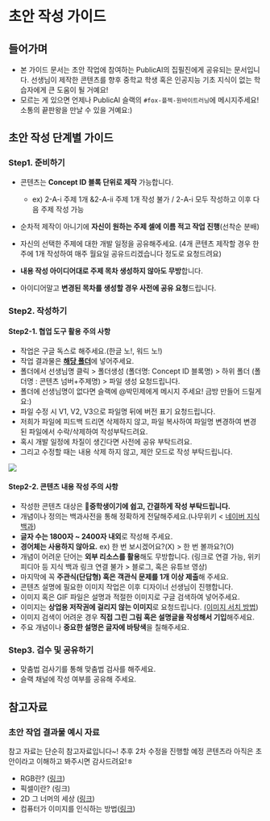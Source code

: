 # 초안 작성 가이드

## 들어가며
- 본 가이드 문서는 초안 작업에 참여하는 PublicAI의 집필진에게 공유되는 문서입니다. 선생님이 제작한 콘텐츠를 향후 중학교 학생 혹은 인공지능 기초 지식이 없는 학습자에게 큰 도움이 될 거예요! 
- 모르는 게 있으면 언제나 PublicAI 슬랙의 `#fox-플젝-원바이트러닝`에 메시지주세요! 소통의 끝판왕을 만날 수 있을 거예요:)

## 초안 작성 단계별 가이드 
### Step1. 준비하기 

- 콘텐츠는 **Concept ID 블록 단위로 제작** 가능합니다.
    - ex) 2-A-i 주제 1개 &2-A-ii 주제 1개 작성 불가 / 2-A-i 모두 작성하고 이후 다음 주제 작성 가능
    
- 순차적 제작이 아니기에 **자신이 원하는 주제 셀에 이름 적고 작업 진행**(선착순 분배)
- 자신의 선택한 주제에 대한 개발 일정을 공유해주세요. (4개 콘텐츠 제작할 경우 한 주에 1개 작성하여 매주 월요일 공유드리겠습니다 정도로 요청드려요)
- **내용 작성 아이디어대로 주제 목차 생성하지 않아도 무방**합니다.
- 아이디어말고 **변경된 목차를 생성할 경우 사전에 공유 요청**드립니다.

### Step2. 작성하기
#### Step2-1. 협업 도구 활용 주의 사항
- 작업은 구글 독스로 해주세요.(한글 노!, 워드 노!)
- 작업 결과물은 [**해당 폴더**](https://drive.google.com/drive/folders/1gR1WFNipLzp0y9wsUwN1xDM6Bh8ewOKW?usp=share_link)에 넣어주세요.
- 폴더에서 선생님명 클릭 >  폴더생성 (폴더명: Concept ID 블록명) > 하위 폴더 (폴더명 : 콘텐츠 넘버+주제명) > 파일 생성 요청드립니다.
- 폴더에 선생님명이 없다면 슬랙에 @박민제에게 메시지 주세요! 금방 만들어 드릴게요:)
- 파일 수정 시 V1, V2, V3으로 파일명 뒤에 버전 표기 요청드립니다.
- 저희가 파일에 피드백 드리면 삭제하지 않고, 파일 복사하여 파일명 변경하여 변경된 파일에서 수락/삭제하여 작성부탁드려요.
- 혹시 개발 일정에 차질이 생긴다면 사전에 공유 부탁드려요.
- 그리고 수정할 때는 내용 삭제 하지 않고, 제안 모드로 작성 부탁드립니다.
    
![](https://i.imgur.com/pKCZzWK.png)
#### Step2-2. 콘텐츠 내용 작성 주의 사항
- 작성한 콘텐츠 대상은 📌**중학생이기에 쉽고, 간결하게 작성 부탁드립니다.**
- 개념이나 정의는 백과사전을 통해 정확하게 전달해주세요.(나무위키 < [네이버 지식백과](https://terms.naver.com/))
- **글자 수는 1800자 ~ 2400자 내외**로 작성해 주세요.
- **경어체는 사용하지 않아요.** ex) 한 번 보시겠어요?(X) > 한 번 볼까요?(O)
- 개념이 어려운 단어는 **외부 리소스를 활용**해도 무방합니다. (링크로 연결 가능, 위키피디아 등 지식 백과 링크 연결 불가 > 블로그, 혹은 유튜브 영상)
- 마지막에 꼭 **주관식(단답형) 혹은 객관식 문제를 1개 이상 제출**해 주세요.
- 콘텐츠 설명에 필요한 이미지 작업은 이후 디자이너 선생님이 진행합니다.
- 이미지 혹은 GIF 파일은 설명과 적절한 이미지로 구글 검색하여 넣어주세요.
- 이미지는 **상업용 저작권에 걸리지 않는 이미지**로 요청드립니다. [(이미지 서치 방법](https://2sang.tistory.com/134))
- 이미지 검색이 어려운 경우 **직접 그린 그림 혹은 설명글을 작성해서 기입**해주세요.
- 주요 개념이나 **중요한 설명은 글자에 바탕색**을 칠해주세요.
    
### Step3. 검수 및 공유하기

- 맞춤법 검사기를 통해 맞춤법 검사를 해주세요.
- 슬랙 채널에 작성 여부를 공유해 주세요.

## 참고자료 
### 초안 작업 결과물 예시 자료 
참고 자료는 단순히 참고자료입니다~! 추후 2차 수정을 진행할 예정 콘텐츠라 아직은 초안이라고 이해하고 봐주시면 감사드려요!ㅎ
-  RGB란? ([링크](https://docs.google.com/document/d/1cvtLbdCdgElF_g3sq1SSGsxaRI2fHKed/edit?usp=share_link&ouid=104459156586693525665&rtpof=true&sd=true))
- 픽셀이란? (링크)
- 2D 그 너머의 세상 ([링크](https://docs.google.com/document/d/1YR74bPW62K878xnm68rLuHZ6VaGb_iG4/edit?usp=share_link&ouid=104459156586693525665&rtpof=true&sd=true))
- 컴퓨터가 이미지를 인식하는 방법([링크](https://docs.google.com/document/d/1kPFKfqrwWbk5Y2WZFnqqvHpyUQYH3THn/edit?usp=share_link&ouid=104459156586693525665&rtpof=true&sd=true))